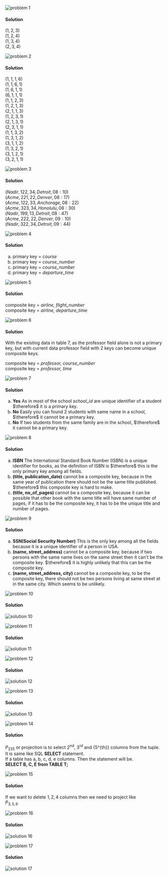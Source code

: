 ![problem 1](https://github.com/jigjnasu/discrete_mathematics_and_its_applications/blob/master/chapter_9_relations/9.2_n-ary_relations_and_their_applications/repo/problem_1.png)
#### Solution
$(1, 2, 3)$ </br>
$(1, 2, 4)$ </br>
$(1, 3, 4)$ </br>
$(2, 3, 4)$ </br>

![problem 2](https://github.com/jigjnasu/discrete_mathematics_and_its_applications/blob/master/chapter_9_relations/9.2_n-ary_relations_and_their_applications/repo/problem_2.png)
#### Solution
$(1, 1, 1, 6)$ </br>
$(1, 1, 6, 1)$ </br>
$(1, 6, 1, 1)$ </br>
$(6, 1, 1, 1)$ </br>
$(1, 1, 2, 3)$ </br>
$(1, 2, 1, 3)$ </br>
$(2, 1, 1, 3)$ </br>
$(1, 2, 3, 1)$ </br>
$(2, 1, 3, 1)$ </br>
$(2, 3, 1, 1)$ </br>
$(1, 1, 3, 2)$ </br>
$(1, 3, 1, 2)$ </br>
$(3, 1, 1, 2)$ </br>
$(1, 3, 2, 1)$ </br>
$(3, 1, 2, 1)$ </br>
$(3, 2, 1, 1)$ </br>

![problem 3](https://github.com/jigjnasu/discrete_mathematics_and_its_applications/blob/master/chapter_9_relations/9.2_n-ary_relations_and_their_applications/repo/problem_3.png)
#### Solution
$(Nadir, 122, 34, Detroit, 08:10)$ </br>
$(Acme, 221, 22, Denver, 08:17)$ </br>
$(Acme, 122, 33, Anchorage, 08:22)$ </br>
$(Acme, 323, 34, Honolulu, 08:30)$ </br>
$(Nadir, 199, 13, Detroit, 08:47)$ </br>
$(Acme, 222, 22, Denver, 09:10)$ </br>
$(Nadir, 322, 34, Detroit, 09:44)$ </br>

![problem 4](https://github.com/jigjnasu/discrete_mathematics_and_its_applications/blob/master/chapter_9_relations/9.2_n-ary_relations_and_their_applications/repo/problem_4.png)
#### Solution
<ol type="a">
  <li>
    primary key = <i>course</i>
  </li>
  <li>
    primary key = <i>course_number</i>
  </li>
  <li>
    primary key = <i>course_number</i>
  </li>
  <li>
    primary key = <i>departure_time</i>
  </li>
</ol>

![problem 5](https://github.com/jigjnasu/discrete_mathematics_and_its_applications/blob/master/chapter_9_relations/9.2_n-ary_relations_and_their_applications/repo/problem_5.png)
#### Solution
composite key = <i>airline, flight_number</i> </br>
composite key = <i>airline, departure_time</i> </br>

![problem 6](https://github.com/jigjnasu/discrete_mathematics_and_its_applications/blob/master/chapter_9_relations/9.2_n-ary_relations_and_their_applications/repo/problem_6.png)
#### Solution
With the existing data in table 7, as the professor field alone is not a primary key, but with current data professor field with 2 keys can become unique composite keys. </br>

composite key = <i>professor, course_number</i> </br>
composite key = <i>professor, time</i> </br>

![problem 7](https://github.com/jigjnasu/discrete_mathematics_and_its_applications/blob/master/chapter_9_relations/9.2_n-ary_relations_and_their_applications/repo/problem_7.png)
#### Solution
<ol type="a">
  <li>
    <b>Yes</b> As in most of the school <i> school_id </i> are unique identifier of a student $\therefore$ it is a primary key.
  </li>
  <li>
    <b>No</b> Easily you can found 2 students with same name in a school, $\therefore$ it cannot be a primary key.
  </li>
  <li>
    <b>No</b> If two students from the same family are in the school, $\therefore$ it cannot be a primary key.
  </li>
</ol>

![problem 8](https://github.com/jigjnasu/discrete_mathematics_and_its_applications/blob/master/chapter_9_relations/9.2_n-ary_relations_and_their_applications/repo/problem_8.png)
#### Solution
<ol type="a">
  <li>
    <b>ISBN</b> The International Standard Book Number (ISBN) is a unique identifier for books, as the definition of ISBN is $\therefore$ this is the only primary key among all fields.
  </li>
  <li>
    <b>(title, publication_date) </b> cannot be a composite key, because in the same year of publication there should not be the same title published. $\therefore$ this composite key is hard to make.
  </li>
  <li>
    <b>(title, no_of_pages) </b> cannot be a composite key, because it can be possible that other book with the same title will have same number of pages, if it has to be the composite key, it has to be the unique title and number of pages.
  </li>
</ol>

![problem 9](https://github.com/jigjnasu/discrete_mathematics_and_its_applications/blob/master/chapter_9_relations/9.2_n-ary_relations_and_their_applications/repo/problem_9.png)
#### Solution
<ol type="a">
  <li>
    <b>SSN(Social Security Number)</b> This is the only key among all the fields because it is a unique identifier of a person in USA.
  </li>
  <li>
    <b>(name, street_address) </b> cannot be a composite key, because if two persons with the same name lives on the same street then it can't be the composite key. $\therefore$ it is highly unlikely that this can be the composite key.
  </li>
  <li>
    <b>(name, street_address, city) </b> cannot be a composite key, to be the composite key, there should not be two persons living at same street at in the same city. Which seems to be unlikely.
  </li>
</ol>

![problem 10](https://github.com/jigjnasu/discrete_mathematics_and_its_applications/blob/master/chapter_9_relations/9.2_n-ary_relations_and_their_applications/repo/problem_10.png)
#### Solution
![solution 10](https://github.com/jigjnasu/discrete_mathematics_and_its_applications/blob/master/chapter_9_relations/9.2_n-ary_relations_and_their_applications/repo/solution_10.png)

![problem 11](https://github.com/jigjnasu/discrete_mathematics_and_its_applications/blob/master/chapter_9_relations/9.2_n-ary_relations_and_their_applications/repo/problem_11.png)
#### Solution
![solution 11](https://github.com/jigjnasu/discrete_mathematics_and_its_applications/blob/master/chapter_9_relations/9.2_n-ary_relations_and_their_applications/repo/solution_11.png)

![problem 12](https://github.com/jigjnasu/discrete_mathematics_and_its_applications/blob/master/chapter_9_relations/9.2_n-ary_relations_and_their_applications/repo/problem_12.png)
#### Solution
![solution 12](https://github.com/jigjnasu/discrete_mathematics_and_its_applications/blob/master/chapter_9_relations/9.2_n-ary_relations_and_their_applications/repo/solution_12.png)

![problem 13](https://github.com/jigjnasu/discrete_mathematics_and_its_applications/blob/master/chapter_9_relations/9.2_n-ary_relations_and_their_applications/repo/problem_13.png)
#### Solution
![solution 13](https://github.com/jigjnasu/discrete_mathematics_and_its_applications/blob/master/chapter_9_relations/9.2_n-ary_relations_and_their_applications/repo/solution_13.png)

![problem 14](https://github.com/jigjnasu/discrete_mathematics_and_its_applications/blob/master/chapter_9_relations/9.2_n-ary_relations_and_their_applications/repo/problem_14.png)
#### Solution
$P_{235}$ or projection is to select $2^{nd}$, $3^{rd}$ and {5^{th}} columns from the tuple. It is same like SQL <b>SELECT</b> statement.</br>
If a table has a, b, c, d, e columns. Then the statement will be.</br>
<b>SELECT B, C, E from TABLE T;</b>

![problem 15](https://github.com/jigjnasu/discrete_mathematics_and_its_applications/blob/master/chapter_9_relations/9.2_n-ary_relations_and_their_applications/repo/problem_15.png)
#### Solution
If we want to delete $1,2,4$ columns then we need to project like </br>
$P_{3,5,6}$

![problem 16](https://github.com/jigjnasu/discrete_mathematics_and_its_applications/blob/master/chapter_9_relations/9.2_n-ary_relations_and_their_applications/repo/problem_16.png)
#### Solution
![solution 16](https://github.com/jigjnasu/discrete_mathematics_and_its_applications/blob/master/chapter_9_relations/9.2_n-ary_relations_and_their_applications/repo/solution_16.png)

![problem 17](https://github.com/jigjnasu/discrete_mathematics_and_its_applications/blob/master/chapter_9_relations/9.2_n-ary_relations_and_their_applications/repo/problem_17.png)
#### Solution
![solution 17](https://github.com/jigjnasu/discrete_mathematics_and_its_applications/blob/master/chapter_9_relations/9.2_n-ary_relations_and_their_applications/repo/solution_17.png)
